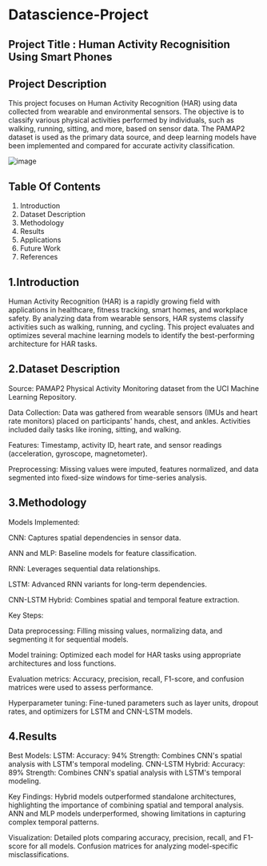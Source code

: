 # Datascience-Project
## Project Title : Human Activity Recognisition Using Smart Phones

## Project Description  
This project focuses on Human Activity Recognition (HAR) using data collected from wearable and environmental sensors. The objective is to classify various physical activities performed by individuals, such as walking, running, sitting, and more, based on sensor data. The PAMAP2 dataset is used as the primary data source, and deep learning models have been implemented and compared for accurate activity classification.

![image](https://github.com/user-attachments/assets/7ec1cb98-f0f8-4667-9fba-44d003e73af9)

## Table Of Contents
1. Introduction
2. Dataset Description
3. Methodology
4. Results
5. Applications
6. Future Work
7. References

   

## 1.Introduction
Human Activity Recognition (HAR) is a rapidly growing field with applications in healthcare, fitness tracking, smart homes, and workplace safety. By analyzing data from wearable sensors, HAR systems classify activities such as walking, running, and cycling. This project evaluates and optimizes several machine learning models to identify the best-performing architecture for HAR tasks.



## 2.Dataset Description

Source: PAMAP2 Physical Activity Monitoring dataset from the UCI Machine Learning Repository.

Data Collection: Data was gathered from wearable sensors (IMUs and heart rate monitors) placed on participants' hands, chest, and ankles. Activities included daily tasks like ironing, sitting, and walking.

Features: Timestamp, activity ID, heart rate, and sensor readings (acceleration, gyroscope, magnetometer).

Preprocessing: Missing values were imputed, features normalized, and data segmented into fixed-size windows for time-series analysis.



## 3.Methodology

Models Implemented:

CNN: Captures spatial dependencies in sensor data.

ANN and MLP: Baseline models for feature classification.

RNN: Leverages sequential data relationships.

LSTM: Advanced RNN variants for long-term dependencies.

CNN-LSTM Hybrid: Combines spatial and temporal feature extraction.

Key Steps:

Data preprocessing: Filling missing values, normalizing data, and segmenting it for sequential models.

Model training: Optimized each model for HAR tasks using appropriate architectures and loss functions.

Evaluation metrics: Accuracy, precision, recall, F1-score, and confusion matrices were used to assess performance.

Hyperparameter tuning: Fine-tuned parameters such as layer units, dropout rates, and optimizers for LSTM and CNN-LSTM models.



## 4.Results

Best Models:
LSTM:
Accuracy: 94%
Strength: Combines CNN's spatial analysis with LSTM's temporal modeling.
CNN-LSTM Hybrid:
Accuracy: 89%
Strength: Combines CNN's spatial analysis with LSTM's temporal modeling.

Key Findings:
Hybrid models outperformed standalone architectures, highlighting the importance of combining spatial and temporal analysis.
ANN and MLP models underperformed, showing limitations in capturing complex temporal patterns.

Visualization:
Detailed plots comparing accuracy, precision, recall, and F1-score for all models.
Confusion matrices for analyzing model-specific misclassifications.

